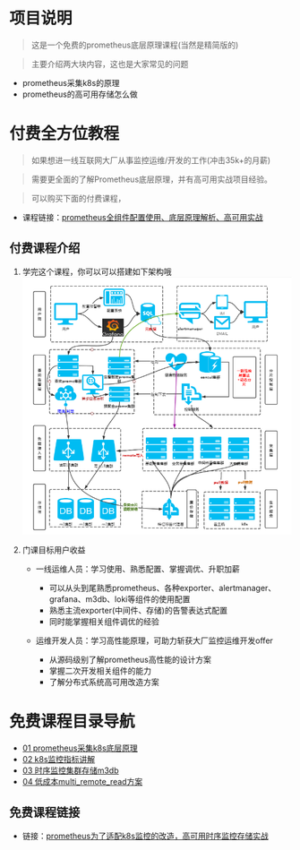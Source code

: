 
# 项目说明
>这是一个免费的prometheus底层原理课程(当然是精简版的)

> 主要介绍两大块内容，这也是大家常见的问题
- prometheus采集k8s的原理
- prometheus的高可用存储怎么做

# 付费全方位教程
> 如果想进一线互联网大厂从事监控运维/开发的工作(冲击35k+的月薪)

> 需要更全面的了解Prometheus底层原理，并有高可用实战项⽬经验。

> 可以购买下面的付费课程，

- 课程链接：[prometheus全组件配置使用、底层原理解析、高可用实战](https://ke.qq.com/course/3489298?tuin=361e95b0)
## 付费课程介绍

1. 学完这个课程，你可以可以搭建如下架构哦
![image](./pic/ha_arch.png)

2. 门课目标用户收益
    - 一线运维人员：学习使用、熟悉配置、掌握调优、升职加薪
        - 可以从头到尾熟悉prometheus、各种exporter、alertmanager、grafana、m3db、loki等组件的使用配置
        - 熟悉主流exporter(中间件、存储)的告警表达式配置
        - 同时能掌握相关组件调优的经验
        
    - 运维开发人员：学习高性能原理，可助⼒斩获⼤⼚监控运维开发offer
        - 从源码级别了解prometheus高性能的设计方案
        - 掌握二次开发相关组件的能力
        - 了解分布式系统高可用改造方案


# 免费课程目录导航
- [01 prometheus采集k8s底层原理](./01_prometheus适配k8s采集.md)
- [02 k8s监控指标讲解](./02_k8s监控指标讲解.md)
- [03 时序监控集群存储m3db](./03_时序监控集群存储m3db.md)
- [04 低成本multi_remote_read方案](./04_低成本multi_remote_read方案.md)

## 免费课程链接
- 链接：[prometheus为了适配k8s监控的改造，高可用时序监控存储实战](https://ke.qq.com/course/3517990?taid=12068265399791142&tuin=361e95b0)